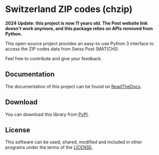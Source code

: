 Switzerland ZIP codes (chzip)
=============================

**2024 Update: this project is now 11 years old. The Post website link doesn't work anymore, and this package relies on APIs removed from Python.**

This open-source project provides an easy-to-use Python 3
interface to access the ZIP codes data from Swiss Post (MAT[CH]).

Feel free to contribute and give your feedback.

Documentation
-------------
The documentation of this project can be found on 
[ReadTheDocs](http://chzip.readthedocs.org/).

Download
--------
You can download this library from 
[PyPI](https://pypi.python.org/pypi?name=chzip&:action=display).

License
-------
This software can be used, shared, modified and included
in other programs under the terms of the 
[LICENSE](https://bitbucket.org/freebourg/chzip/src/b5713f251fd235d3984bd38600b8d500f5c988ca/LICENSE?at=master).
